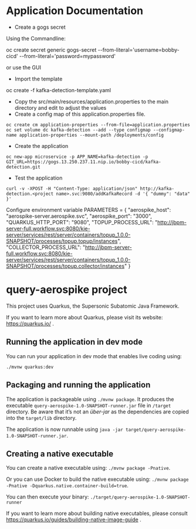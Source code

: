 # Application Documentation
- Create a gogs secret

Using the Commandline:

oc create secret generic gogs-secret --from-literal='username=bobby-cicd' --from-literal='password=mypassword'

or use the GUI

- Import the template

oc create -f kafka-detection-template.yaml

- Copy the src/main/resources/application.properties to the main directory and edit to adjust the values
- Create a config map of this application.properties file.

```
oc create cm application-properties --from-file=application.properties
oc set volume dc kafka-detection --add --type configmap --configmap-name application-properties --mount-path /deployments/config
```

- Create the application

```
oc new-app microservice -p APP_NAME=kafka-detection -p GIT_URL=https://gogs.13.250.237.11.nip.io/bobby-cicd/kafka-detection.git
```

- Test the application

```
curl -v -XPOST -H "Content-Type: application/json" http://kafka-detection.<project name>.svc:9080/addKafkaRecord -d '{ "dummy": "data" }'
```

Configure environment variable PARAMETERS = 
{
  "aerospike_host": "aerospike-server.aerospike.svc",
  "aerospike_port": "3000",
  "QUARKUS_HTTP_PORT": "9080",
  "TOPUP_PROCESS_URL": "http://jbpm-server-full.workflow.svc:8080/kie-server/services/rest/server/containers/topup_1.0.0-SNAPSHOT/processes/topup.topup/instances",
  "COLLECTOR_PROCESS_URL": "http://jbpm-server-full.workflow.svc:8080/kie-server/services/rest/server/containers/topup_1.0.0-SNAPSHOT/processes/topup.collector/instances"
}

# query-aerospike project

This project uses Quarkus, the Supersonic Subatomic Java Framework.

If you want to learn more about Quarkus, please visit its website: https://quarkus.io/ .

## Running the application in dev mode

You can run your application in dev mode that enables live coding using:
```
./mvnw quarkus:dev
```

## Packaging and running the application

The application is packageable using `./mvnw package`.
It produces the executable `query-aerospike-1.0-SNAPSHOT-runner.jar` file in `/target` directory.
Be aware that it’s not an _über-jar_ as the dependencies are copied into the `target/lib` directory.

The application is now runnable using `java -jar target/query-aerospike-1.0-SNAPSHOT-runner.jar`.

## Creating a native executable

You can create a native executable using: `./mvnw package -Pnative`.

Or you can use Docker to build the native executable using: `./mvnw package -Pnative -Dquarkus.native.container-build=true`.

You can then execute your binary: `./target/query-aerospike-1.0-SNAPSHOT-runner`

If you want to learn more about building native executables, please consult https://quarkus.io/guides/building-native-image-guide .
